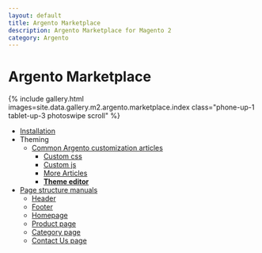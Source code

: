 ```yaml
---
layout: default
title: Argento Marketplace
description: Argento Marketplace for Magento 2
category: Argento
---
```


# Argento Marketplace

{% include gallery.html images=site.data.gallery.m2.argento.marketplace.index class="phone-up-1 tablet-up-3 photoswipe scroll" %}

 -  [Installation](/m2/argento/installation/)
 -  Theming
     +  [Common Argento customization articles](/m2/argento/customization/)
         +  [Custom css](/m2/argento/customization/custom-css/)
         +  [Custom js](/m2/argento/customization/custom-js/)
         +  [More Articles](/m2/argento/customization/)
         +  [**Theme editor**](theme-editor/)
 -  [Page structure manuals](page-structure/)
     +  [Header](page-structure/header/)
     +  [Footer](page-structure/footer/)
     +  [Homepage](page-structure/homepage/)
     +  [Product page](page-structure/product-page/)
     +  [Category page](page-structure/category-page/)
     +  [Contact Us page](page-structure/contact-us/)
